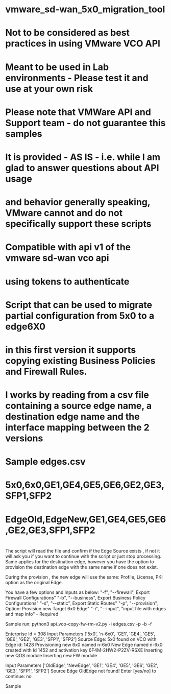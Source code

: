 # vmware_sd-wan_5x0_migration_tool

# Not to be considered as best practices in using VMware VCO API
# Meant to be used in Lab environments - Please test it and use at your own risk
#
# Please note that VMWare API and Support team - do not guarantee this samples
# It is provided - AS IS - i.e. while I am glad to answer questions about API usage
# and behavior generally speaking, VMware cannot and do not specifically support these scripts
#
# Compatible with api v1 of the vmware sd-wan vco api
# using tokens to authenticate
#
#
# Script that can be used to migrate partial configuration from 5x0 to a edge6X0
#
# in this first version it supports copying existing Business Policies and Firewall Rules.
#
# I works by reading from a csv file containing a source edge name, a destination edge name and the interface mapping between the 2 versions
# 
# Sample edges.csv
# 
# 5x0,6x0,GE1,GE4,GE5,GE6,GE2,GE3,SFP1,SFP2
# EdgeOld,EdgeNew,GE1,GE4,GE5,GE6,GE2,GE3,SFP1,SFP2
#

The script will read the file and confirm if the Edge Source exists , if not it will ask you if you want to continue with the script or just stop processing.
Same applies for the destination edge, however you have the option to provision the destination edge with the same name if one does not exist.

During the provision , the new edge will use the same: Profile, License, PKI option as the original Edge.

You have a few options and inputs as below:
"-f", "--firewall",  Export Firewall Configurations"
"-b", "--business", Export Business Policy Configurations"
"-s", "--static", Export Static Routes"
"-p", "--provision", Option: Provision new Target 6x0 Edge"
"-i", "--input", "input file with edges and map info" - Required

Sample run:
python3 api_vco-copy-fw-rm-v2.py -i edges.csv -p -b -f

Enterprise Id = 308
Input Parameters
['5x0', 'n-6x0', 'GE1', 'GE4', 'GE5', 'GE6', 'GE2', 'GE3', 'SFP1', 'SFP2']
Source Edge: 5x0 found on VCO with Edge id: 1428
Provisioning new 6x0 named n-6x0
New Edge named n-6x0 created with Id 1452 and activation key 6F4M-2HW2-P2ZV-RSXE
Inserting new QOS module
Inserting new FW module

Input Parameters
['OldEdge', 'NewEdge', 'GE1', 'GE4', 'GE5', 'GE6', 'GE2', 'GE3', 'SFP1', 'SFP2']
Source Edge OldEdge not found!
Enter [yes/no] to continue: no


Sample 
